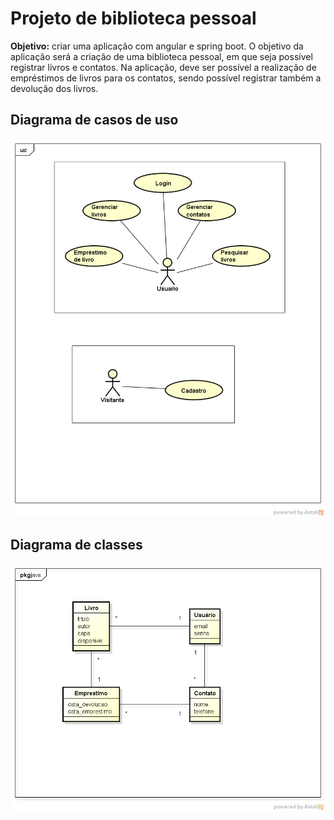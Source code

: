 # Projeto de biblioteca pessoal
<strong>Objetivo:</strong> criar uma aplicação com angular e spring boot. O objetivo da aplicação será a criação de uma biblioteca pessoal, em que seja possível registrar livros e contatos. Na aplicação, deve ser possível a realização de empréstimos de livros para os contatos, sendo possível registrar também a devolução dos livros.

## Diagrama de casos de uso
![Diagrama](docs/diagrama-cdu/diagrama-cdu.png)

## Diagrama de classes
![Diagrama de classes](docs/diagrama-classes/diagrama-classes.png)
